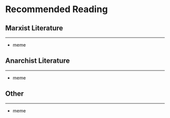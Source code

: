 # Recommended Reading

## Marxist Literature
---
 - meme

## Anarchist Literature
---
 - meme

## Other
---
 - meme
